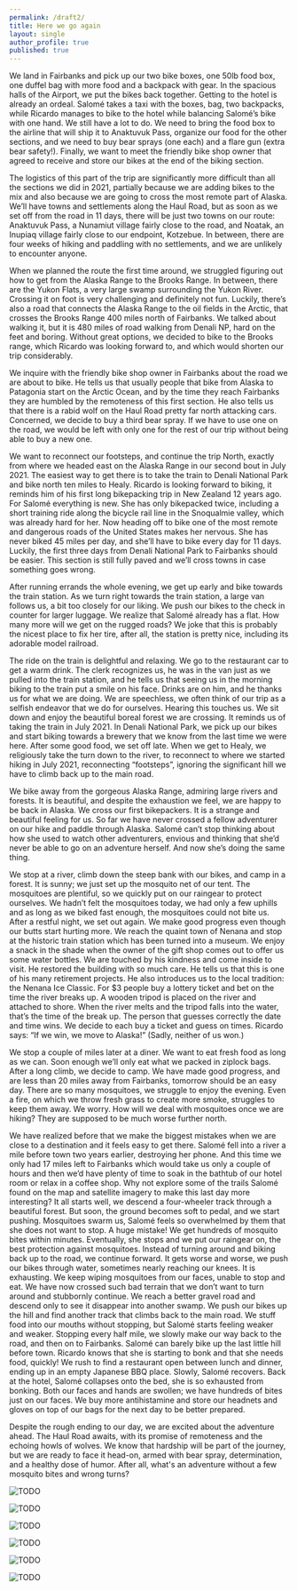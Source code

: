 ```yaml
---
permalink: /draft2/
title: Here we go again
layout: single
author_profile: true
published: true
---
```


We land in Fairbanks and pick up our two bike boxes, one 50lb food box, one duffel bag with more food and a backpack with gear. In the spacious halls of the Airport, we put the bikes back together. Getting to the hotel is already an ordeal. Salomé takes a taxi with the boxes, bag, two backpacks, while Ricardo manages to bike to the hotel while balancing Salomé’s bike with one hand. We still have a lot to do. We need to bring the food box to the airline that will ship it to Anaktuvuk Pass, organize our food for the other sections, and we need to buy bear sprays (one each) and a flare gun (extra bear safety!). Finally, we want to meet the friendly bike shop owner that agreed to receive and store our bikes at the end of the biking section.

The logistics of this part of the trip are significantly more difficult than all the sections we did in 2021, partially because we are adding bikes to the mix and also because we are going to cross the most remote part of Alaska. We’ll have towns and settlements along the Haul Road, but as soon as we set off from the road in 11 days, there will be just two towns on our route: Anaktuvuk Pass, a Nunamiut village fairly close to the road, and Noatak, an Inupiaq village fairly close to our endpoint, Kotzebue. In between, there are four weeks of hiking and paddling with no settlements, and we are unlikely to encounter anyone.

When we planned the route the first time around, we struggled figuring out how to get from the Alaska Range to the Brooks Range. In between, there are the Yukon Flats, a very large swamp surrounding the Yukon River. Crossing it on foot is very challenging and definitely not fun. Luckily, there’s also a road that connects the Alaska Range to the oil fields in the Arctic, that crosses the Brooks Range 400 miles north of Fairbanks. We talked about walking it, but it is 480 miles of road walking from Denali NP, hard on the feet and boring. Without great options, we decided to bike to the Brooks range, which Ricardo was looking forward to, and which would shorten our trip considerably.

We inquire with the friendly bike shop owner in Fairbanks about the road we are about to bike. He tells us that usually people that bike from Alaska to Patagonia start on the Arctic Ocean, and by the time they reach Fairbanks they are humbled by the remoteness of this first section. He also tells us that there is a rabid wolf on the Haul Road pretty far north attacking cars. Concerned, we decide to buy a third bear spray. If we have to use one on the road, we would be left with only one for the rest of our trip without being able to buy a new one. 

We want to reconnect our footsteps, and continue the trip North, exactly from where we headed east on the Alaska Range in our second bout in July 2021. The easiest way to get there is to take the train to Denali National Park and bike north ten miles to Healy. Ricardo is looking forward to biking, it reminds him of his first long bikepacking trip in New Zealand 12 years ago. For Salomé everything is new. She has only bikepacked twice, including a short training ride along the bicycle rail line in the Snoqualmie valley, which was already hard for her. Now heading off to bike one of the most remote and dangerous roads of the United States makes her nervous. She has never biked 45 miles per day, and she’ll have to bike every day for 11 days. Luckily, the first three days from Denali National Park to Fairbanks should be easier. This section is still fully paved and we’ll cross towns in case something goes wrong.

After running errands the whole evening, we get up early and bike towards the train station.
As we turn right towards the train station, a large van follows us, a bit too closely for our liking. We push our bikes to the check in counter for larger luggage. We realize that Salomé already has a flat. How many more will we get on the rugged roads? We joke that this is probably the nicest place to fix her tire, after all, the station is pretty nice, including its adorable model railroad. 

The ride on the train is delightful and relaxing. We go to the restaurant car to get a warm drink. The clerk recognizes us, he was in the van just as we pulled into the train station, and he tells us that seeing us in the morning biking to the train put a smile on his face. Drinks are on him, and he thanks us for what we are doing. We are speechless, we often think of our trip as a selfish endeavor that we do for ourselves. Hearing this touches us. We sit down and enjoy the beautiful boreal forest we are crossing. It reminds us of taking the train in July 2021. In Denali National Park, we pick up our bikes and start biking towards a brewery that we know from the last time we were here. After some good food, we set off late. When we get to Healy, we religiously take the turn down to the river, to reconnect to where we started hiking in July 2021, reconnecting “footsteps”, ignoring the significant hill we have to climb back up to the main road. 

We bike away from the gorgeous Alaska Range, admiring large rivers and forests. It is beautiful, and despite the exhaustion we feel, we are happy to be back in Alaska. We cross our first bikepackers. It is a strange and beautiful feeling for us. So far we have never crossed a fellow adventurer on our hike and paddle through Alaska. Salomé can’t stop thinking about how she used to watch other adventurers, envious and thinking that she’d never be able to go on an adventure herself. And now she’s doing the same thing.

We stop at a river, climb down the steep bank with our bikes, and camp in a forest. It is sunny; we just set up the mosquito net of our tent. The mosquitoes are plentiful, so we quickly put on our raingear to protect ourselves. We hadn’t felt the mosquitoes today, we had only a few uphills and as long as we biked fast enough, the mosquitoes could not bite us. After a restful night, we set out again. We make good progress even though our butts start hurting more. We reach the quaint town of Nenana and stop at the historic train station which has been turned into a museum. We enjoy a snack in the shade when the owner of the gift shop comes out to offer us some water bottles. We are touched by his kindness and come inside to visit. He restored the building with so much care. He tells us that this is one of his many retirement projects. He also introduces us to the local tradition: the Nenana Ice Classic. For $3 people buy a lottery ticket and bet on the time the river breaks up. A wooden tripod is placed on the river and attached to shore. When the river melts and the tripod falls into the water, that’s the time of the break up. The person that guesses correctly the date and time wins. We decide to each buy a ticket and guess on times. Ricardo says: “If we win, we move to Alaska!” (Sadly, neither of us won.)

We stop a couple of miles later at a diner. We want to eat fresh food as long as we can. Soon enough we’ll only eat what we packed in ziplock bags. After a long climb, we decide to camp. We have made good progress, and are less than 20 miles away from Fairbanks, tomorrow should be an easy day. There are so many mosquitoes, we struggle to enjoy the evening. Even a fire, on which we throw fresh grass to create more smoke, struggles to keep them away. We worry. How will we deal with mosquitoes once we are hiking? They are supposed to be much worse further north. 

We have realized before that we make the biggest mistakes when we are close to a destination and it feels easy to get there. Salomé fell into a river a mile before town two years earlier, destroying her phone. And this time we only had 17 miles left to Fairbanks which would take us only a couple of hours and then we’d have plenty of time to soak in the bathtub of our hotel room or relax in a coffee shop. Why not explore some of the trails Salomé found on the map and satellite imagery to make this last day more interesting? It all starts well, we descend a four-wheeler track through a beautiful forest. But soon, the ground becomes soft to pedal, and we start pushing. Mosquitoes swarm us, Salomé feels so overwhelmed by them that she does not want to stop. A huge mistake! We get hundreds of mosquito bites within minutes. Eventually, she stops and we put our raingear on, the best protection against mosquitoes. Instead of turning around and biking back up to the road, we continue forward. It gets worse and worse, we push our bikes through water, sometimes nearly reaching our knees. It is exhausting. We keep wiping mosquitoes from our faces, unable to stop and eat. We have now crossed such bad terrain that we don’t want to turn around and stubbornly continue. We reach a better gravel road and descend only to see it disappear into another swamp. We push our bikes up the hill and find another track that climbs back to the main road. We stuff food into our mouths without stopping, but Salomé starts feeling weaker and weaker. Stopping every half mile, we slowly make our way back to the road, and then on to Fairbanks. Salomé can barely bike up the last little hill before town. Ricardo knows that she is starting to bonk and that she needs food, quickly! We rush to find a restaurant open between lunch and dinner, ending up in an empty Japanese BBQ place. Slowly, Salomé recovers. Back at the hotel, Salomé collapses onto the bed, she is so exhausted from bonking. Both our faces and hands are swollen; we have hundreds of bites just on our faces. We buy more antihistamine and store our headnets and gloves on top of our bags for the next day to be better prepared.

Despite the rough ending to our day, we are excited about the adventure ahead.  The Haul Road awaits, with its promise of remoteness and the echoing howls of wolves.  We know that hardship will be part of the journey, but we are ready to face it head-on, armed with bear spray, determination, and a healthy dose of humor.  After all, what's an adventure without a few mosquito bites and wrong turns? 



![TODO]({{site.baseurl}}/assets/images/2024-05-29/ready_to_go.jpeg)

![TODO]({{site.baseurl}}/assets/images/2024-05-29/alaska_range.jpeg)

![TODO]({{site.baseurl}}/assets/images/2024-05-29/camping.jpeg)

![TODO]({{site.baseurl}}/assets/images/2024-05-29/nenana.jpeg)

![TODO]({{site.baseurl}}/assets/images/2024-05-29/smoky_fire.jpeg)

![TODO]({{site.baseurl}}/assets/images/2024-05-29/swamp.jpeg)

